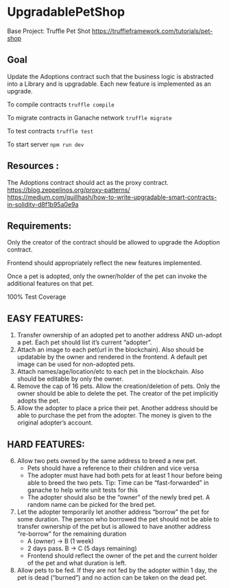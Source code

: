 # UpgradablePetShop

Base Project: Truffle Pet Shot
https://truffleframework.com/tutorials/pet-shop 

## Goal
Update the Adoptions contract such that the business logic is abstracted into a Library and is upgradable. Each new feature is implemented as an upgrade.

To compile contracts
`truffle compile`

To migrate contracts in Ganache network
`truffle migrate`

To test contracts
`truffle test`

To start server
`npm run dev`

## Resources : 
The Adoptions contract should act as the proxy contract. 
https://blog.zeppelinos.org/proxy-patterns/
https://medium.com/quillhash/how-to-write-upgradable-smart-contracts-in-solidity-d8f1b95a0e9a

## Requirements:
Only the creator of the contract should be allowed to upgrade the Adoption contract.

Frontend should appropriately reflect the new features implemented.

Once a pet is adopted, only the owner/holder of the pet can invoke the additional features on that pet.

100% Test Coverage

## EASY FEATURES:

1. Transfer ownership of an adopted pet to another address AND un-adopt a pet. Each pet should list it’s current “adopter”.
2. Attach an image to each pet(url in the blockchain). Also should be updatable by the owner and rendered in the frontend. A default pet image can be used for non-adopted pets.
3. Attach names/age/location/etc to each pet in the blockchain. Also should be editable by only the owner.
4. Remove the cap of 16 pets. Allow the creation/deletion of pets. Only the owner should be able to delete the pet. The creator of the pet implicitly adopts the pet.
5. Allow the adopter to place a price their pet. Another address should be able to purchase the pet from the adopter. The money is given to the original adopter’s account.


## HARD FEATURES:

6. Allow two pets owned by the same address to breed a new pet.
   - Pets should have a reference to their children and vice versa
   - The adopter must have had both pets for at least 1 hour before being able to breed the two pets. Tip: Time can be “fast-forwarded” in ganache to help write unit tests for this
   - The adopter should also be the “owner” of the newly bred pet. A random name can be picked for the bred pet.
7. Let the adopter temporarily let another address “borrow” the pet for some duration. The person who borrowed the pet should not be able to transfer ownership of the pet but is allowed to have another address “re-borrow” for the remaining duration
   - A (owner) -> B (1 week) 
   - 2 days pass. B -> C (5 days remaining)
   - Frontend should reflect the owner of the pet and the current holder of the pet and what duration is left.
8. Allow pets to be fed. If they are not fed by the adopter within 1 day, the pet is dead (“burned”) and no action can be taken on the dead pet.
